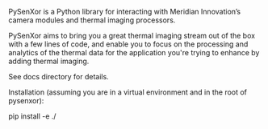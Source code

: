 PySenXor is a Python library for interacting with Meridian Innovation’s camera
modules and thermal imaging processors.

PySenXor aims to bring you a great thermal imaging stream out of the box
with a few lines of code, and enable you to focus on the processing
and analytics of the thermal data for the application you're trying to
enhance by adding thermal imaging.

See docs directory for details.

Installation (assuming you are in a virtual environment and in the root of pysenxor):

pip install -e ./

